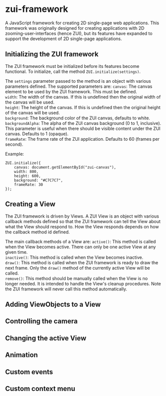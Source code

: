 zui-framework
=============

A JavaScript framework for creating 2D single-page web applications. This framework was originally designed for creating applications with 2D zooming-user-interfaces (hence ZUI), but its features have expanded to support the development of 2D single-page applications.


Initializing the ZUI framework
-------------
The ZUI framework must be initialized before its features become functional. To initialize, call the method ```ZUI.initialize(settings)```.

The ```settings``` parameter passed to the method is an object with various parameters defined. The supported parameters are:
```canvas```: The canvas element to be used by the ZUI framework. This must be defined.<br>
```width```: The width of the canvas. If this is undefined then the original width of the canvas will be used.<br>
```height```: The height of the canvas. If this is undefined then the original height of the canvas will be used.<br>
```background```: The background color of the ZUI canvas, defaults to white.<br>
```backgroundAlpha```: The alpha of the ZUI canvas background (0 to 1, inclusive). This parameter is useful when there should be visible content under the ZUI canvas. Defaults to 1 (opaque).<br>
```frameRate```: The frame rate of the ZUI application. Defaults to 60 (frames per second).

Example:
```
ZUI.initialize({
	canvas: document.getElementById("zui-canvas"),
	width: 800,
	height: 600,
	background: "#C7C7C7",
	frameRate: 30
});
```

Creating a View
-------------
The ZUI framework is driven by Views. A ZUI View is an object with various callback methods defined so that the ZUI framework can tell the View about what the View should respond to. How the View responds depends on how the callback method id defined.

The main callback methods of a View are:
```active()```: This method is called when the View becomes active. There can only be one active View at any given time.<br>
```inactive()```: This method is called when the View becomes inactive.<br>
```draw()```:  This method is called when the ZUI framework is ready to draw the next frame. Only the ```draw()``` method of the currently active View will be called.<br>
```remove()```: This method should be manually called when the View is no longer needed. It is intended to handle the View's cleanup procedures. Note the ZUI framework will never call this method automatically.<br>


Adding ViewObjects to a View
-------------


Controlling the camera
-------------


Changing the active View
-------------


Animation
-------------


Custom events
-------------


Custom context menu
-------------
